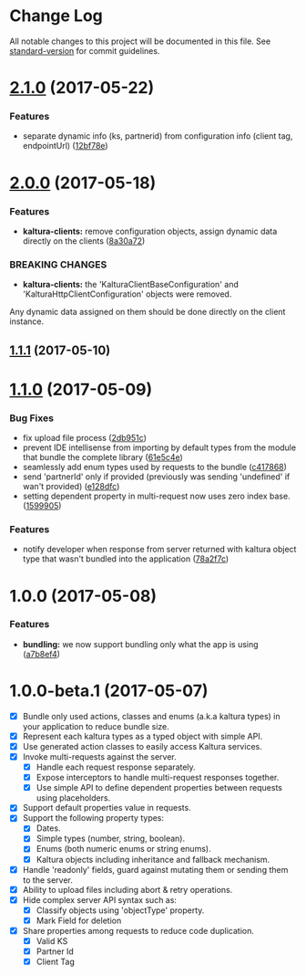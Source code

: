 # Change Log

All notable changes to this project will be documented in this file. See [standard-version](https://github.com/conventional-changelog/standard-version) for commit guidelines.

<a name="2.1.0"></a>
# [2.1.0](https://github.com/kaltura/KalturaGeneratedAPIClientsTypescript/compare/v2.0.0...v2.1.0) (2017-05-22)


### Features

* separate dynamic info (ks, partnerid) from configuration info (client tag, endpointUrl) ([12bf78e](https://github.com/kaltura/KalturaGeneratedAPIClientsTypescript/commit/12bf78e))



<a name="2.0.0"></a>
# [2.0.0](https://github.com/kaltura/KalturaGeneratedAPIClientsTypescript/compare/v1.1.0...v2.0.0) (2017-05-18)


### Features

* **kaltura-clients:** remove configuration objects, assign dynamic data directly on the clients ([8a30a72](https://github.com/kaltura/KalturaGeneratedAPIClientsTypescript/commit/8a30a72))


### BREAKING CHANGES

* **kaltura-clients:** the 'KalturaClientBaseConfiguration' and 'KalturaHttpClientConfiguration' objects were removed.

Any dynamic data assigned on them should be done directly on the client instance.



<a name="1.1.1"></a>
## [1.1.1](https://github.com/kaltura/KalturaGeneratedAPIClientsTypescript/compare/v1.1.0...v1.1.1) (2017-05-10)



<a name="1.1.0"></a>
# [1.1.0](http://github.com/KalturaGeneratedAPIClientsTypescript/compare/v1.0.0...v1.1.0) (2017-05-09)


### Bug Fixes

* fix upload file process ([2db951c](http://github.com/KalturaGeneratedAPIClientsTypescript/commit/2db951c))
* prevent IDE intellisense from importing by default types from the module that bundle the complete library ([61e5c4e](http://github.com/KalturaGeneratedAPIClientsTypescript/commit/61e5c4e))
* seamlessly add enum types used by requests to the bundle ([c417868](http://github.com/KalturaGeneratedAPIClientsTypescript/commit/c417868))
* send 'partnerId' only if provided (previously was sending 'undefined' if wan't provided) ([e128dfc](http://github.com/KalturaGeneratedAPIClientsTypescript/commit/e128dfc))
* setting dependent property in multi-request now uses zero index base. ([1599905](http://github.com/KalturaGeneratedAPIClientsTypescript/commit/1599905))


### Features

* notify developer when response from server returned with kaltura object type that wasn't bundled into the application ([78a2f7c](http://github.com/KalturaGeneratedAPIClientsTypescript/commit/78a2f7c))



<a name="1.0.0"></a>
# 1.0.0 (2017-05-08)


### Features

* **bundling:** we now support bundling only what the app is using ([a7b8ef4](http://github.com/KalturaGeneratedAPIClientsTypescript/commit/a7b8ef4))



<a name="1.0.0-beta.1"></a>
# 1.0.0-beta.1 (2017-05-07)

- [x] Bundle only used actions, classes and enums (a.k.a kaltura types) in your application to reduce bundle size.
- [x] Represent each kaltura types as a typed object with simple API.
- [x] Use generated action classes to easily access Kaltura services.
- [x] Invoke multi-requests against the server.
  - [x] Handle each request response separately.
  - [x] Expose interceptors to handle multi-request responses together.
  - [x] Use simple API to define dependent properties between requests using placeholders.
- [x] Support default properties value in requests.
- [x] Support the following property types:
   - [x] Dates.
   - [x] Simple types (number, string, boolean).  
   - [x] Enums (both numeric enums or string enums).
   - [x] Kaltura objects including inheritance and fallback mechanism.
- [x] Handle 'readonly' fields, guard against mutating them or sending them to the server.
- [x] Ability to upload files including abort & retry operations.
- [x] Hide complex server API syntax such as:
   - [x] Classify objects using 'objectType' property.
   - [x] Mark Field for deletion
- [x] Share properties among requests to reduce code duplication.
   - [x] Valid KS
   - [x] Partner Id
   - [x] Client Tag
